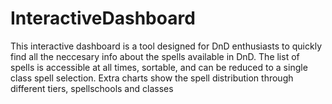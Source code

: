 # InteractiveDashboard

This interactive dashboard is a tool designed for DnD enthusiasts to quickly find all the neccesary info about the spells available in DnD.
The list of spells is accessible at all times, sortable, and can be reduced to a single class spell selection.
Extra charts show the spell distribution through different tiers, spellschools and classes
